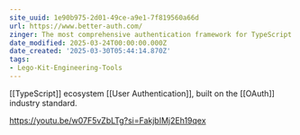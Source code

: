 ```yaml
---
site_uuid: 1e90b975-2d01-49ce-a9e1-7f819560a66d
url: https://www.better-auth.com/
zinger: The most comprehensive authentication framework for TypeScript.
date_modified: 2025-03-24T00:00:00.000Z
date_created: '2025-03-30T05:44:14.870Z'
tags:
- Lego-Kit-Engineering-Tools
---
```










[[TypeScript]] ecosystem [[User Authentication]], built on the [[OAuth]] industry standard.

https://youtu.be/w07F5vZbLTg?si=FakjbIMj2Eh19qex